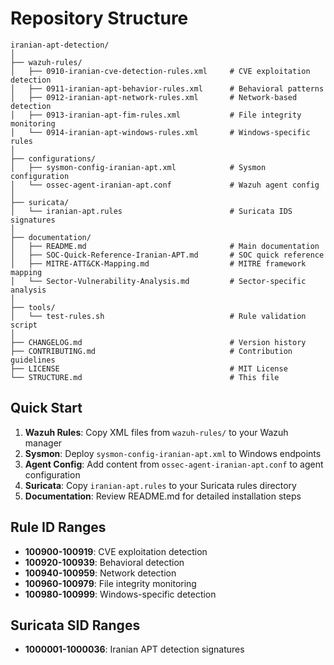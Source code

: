 # Repository Structure

```
iranian-apt-detection/
│
├── wazuh-rules/
│   ├── 0910-iranian-cve-detection-rules.xml     # CVE exploitation detection
│   ├── 0911-iranian-apt-behavior-rules.xml      # Behavioral patterns
│   ├── 0912-iranian-apt-network-rules.xml       # Network-based detection
│   ├── 0913-iranian-apt-fim-rules.xml           # File integrity monitoring
│   └── 0914-iranian-apt-windows-rules.xml       # Windows-specific rules
│
├── configurations/
│   ├── sysmon-config-iranian-apt.xml            # Sysmon configuration
│   └── ossec-agent-iranian-apt.conf             # Wazuh agent config
│
├── suricata/
│   └── iranian-apt.rules                        # Suricata IDS signatures
│
├── documentation/
│   ├── README.md                                # Main documentation
│   ├── SOC-Quick-Reference-Iranian-APT.md       # SOC quick reference
│   ├── MITRE-ATT&CK-Mapping.md                  # MITRE framework mapping
│   └── Sector-Vulnerability-Analysis.md         # Sector-specific analysis
│
├── tools/
│   └── test-rules.sh                            # Rule validation script
│
├── CHANGELOG.md                                 # Version history
├── CONTRIBUTING.md                              # Contribution guidelines
├── LICENSE                                      # MIT License
└── STRUCTURE.md                                 # This file
```

## Quick Start

1. **Wazuh Rules**: Copy XML files from `wazuh-rules/` to your Wazuh manager
2. **Sysmon**: Deploy `sysmon-config-iranian-apt.xml` to Windows endpoints
3. **Agent Config**: Add content from `ossec-agent-iranian-apt.conf` to agent configuration
4. **Suricata**: Copy `iranian-apt.rules` to your Suricata rules directory
5. **Documentation**: Review README.md for detailed installation steps

## Rule ID Ranges

- **100900-100919**: CVE exploitation detection
- **100920-100939**: Behavioral detection
- **100940-100959**: Network detection
- **100960-100979**: File integrity monitoring
- **100980-100999**: Windows-specific detection

## Suricata SID Ranges

- **1000001-1000036**: Iranian APT detection signatures